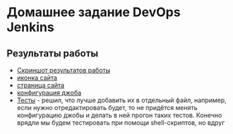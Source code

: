 # Домашнее задание DevOps Jenkins

## Результаты работы

- [Скриншот результатов работы](Screenshot_1.png)
- [иконка сайта](favicon.ico)
- [страница сайта](index.html)
- [конфигурация джоба](myjob.xml)
- [Тесты](test.sh) - решил, что лучше добавить их в отдельный файл, например, если нужно отредактировать будет, то не придётся менять конфигурацию джобы и делать в ней прогон таких тестов. Конечно врядли мы будем тестировать при помощи shell-скриптов, но вдруг

